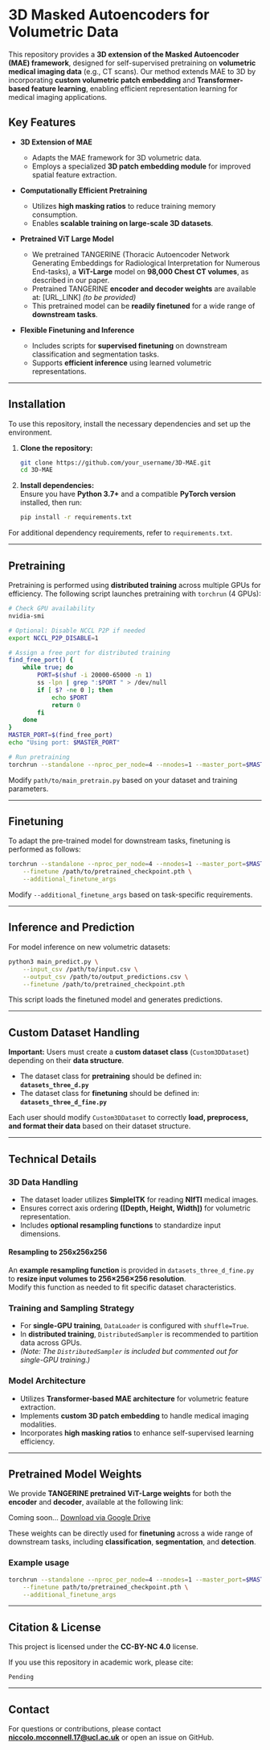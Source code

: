# 3D Masked Autoencoders for Volumetric Data

This repository provides a **3D extension of the Masked Autoencoder (MAE) framework**, designed for self-supervised pretraining on **volumetric medical imaging data** (e.g., CT scans). Our method extends MAE to 3D by incorporating **custom volumetric patch embedding** and **Transformer-based feature learning**, enabling efficient representation learning for medical imaging applications.

## Key Features

- **3D Extension of MAE**  
  - Adapts the MAE framework for 3D volumetric data.  
  - Employs a specialized **3D patch embedding module** for improved spatial feature extraction.  

- **Computationally Efficient Pretraining**  
  - Utilizes **high masking ratios** to reduce training memory consumption.  
  - Enables **scalable training on large-scale 3D datasets**.  

- **Pretrained ViT Large Model**  
  - We pretrained TANGERINE (Thoracic Autoencoder Network Generating Embeddings for Radiological Interpretation for Numerous End-tasks), a **ViT-Large** model on **98,000 Chest CT volumes**, as described in our paper.  
  - Pretrained TANGERINE **encoder and decoder weights** are available at: [URL_LINK] *(to be provided)*  
  - This pretrained model can be **readily finetuned** for a wide range of **downstream tasks**.

- **Flexible Finetuning and Inference**  
  - Includes scripts for **supervised finetuning** on downstream classification and segmentation tasks.  
  - Supports **efficient inference** using learned volumetric representations.  

---

## Installation

To use this repository, install the necessary dependencies and set up the environment.

1. **Clone the repository:**
   ```bash
   git clone https://github.com/your_username/3D-MAE.git
   cd 3D-MAE
   ```

2. **Install dependencies:**  
   Ensure you have **Python 3.7+** and a compatible **PyTorch version** installed, then run:
   ```bash
   pip install -r requirements.txt
   ```

For additional dependency requirements, refer to `requirements.txt`.

---

## Pretraining

Pretraining is performed using **distributed training** across multiple GPUs for efficiency. The following script launches pretraining with `torchrun` (4 GPUs):

```bash
# Check GPU availability
nvidia-smi

# Optional: Disable NCCL P2P if needed
export NCCL_P2P_DISABLE=1

# Assign a free port for distributed training
find_free_port() {
    while true; do
        PORT=$(shuf -i 20000-65000 -n 1)
        ss -lpn | grep ":$PORT " > /dev/null
        if [ $? -ne 0 ]; then
            echo $PORT
            return 0
        fi
    done
}
MASTER_PORT=$(find_free_port)
echo "Using port: $MASTER_PORT"

# Run pretraining
torchrun --standalone --nproc_per_node=4 --nnodes=1 --master_port=$MASTER_PORT path/to/main_pretrain.py
```

Modify `path/to/main_pretrain.py` based on your dataset and training parameters.

---

## Finetuning

To adapt the pre-trained model for downstream tasks, finetuning is performed as follows:

```bash
torchrun --standalone --nproc_per_node=4 --nnodes=1 --master_port=$MASTER_PORT path/to/main_finetune.py \
    --finetune /path/to/pretrained_checkpoint.pth \
    --additional_finetune_args
```

Modify `--additional_finetune_args` based on task-specific requirements.

---

## Inference and Prediction

For model inference on new volumetric datasets:

```bash
python3 main_predict.py \
    --input_csv /path/to/input.csv \
    --output_csv /path/to/output_predictions.csv \
    --finetune /path/to/pretrained_checkpoint.pth
```

This script loads the finetuned model and generates predictions.

---

## Custom Dataset Handling

**Important:** Users must create a **custom dataset class** (`Custom3DDataset`) depending on their **data structure**.  
- The dataset class for **pretraining** should be defined in:  
  **`datasets_three_d.py`**  
- The dataset class for **finetuning** should be defined in:  
  **`datasets_three_d_fine.py`**

Each user should modify `Custom3DDataset` to correctly **load, preprocess, and format their data** based on their dataset structure.

---

## Technical Details

### **3D Data Handling**  
- The dataset loader utilizes **SimpleITK** for reading **NIfTI** medical images.  
- Ensures correct axis ordering **([Depth, Height, Width])** for volumetric representation.  
- Includes **optional resampling functions** to standardize input dimensions.

#### **Resampling to 256x256x256**  
An **example resampling function** is provided in `datasets_three_d_fine.py` to **resize input volumes to 256×256×256 resolution**.  
Modify this function as needed to fit specific dataset characteristics.

### **Training and Sampling Strategy**  
- For **single-GPU training**, `DataLoader` is configured with `shuffle=True`.  
- In **distributed training**, `DistributedSampler` is recommended to partition data across GPUs.  
- *(Note: The `DistributedSampler` is included but commented out for single-GPU training.)*

### **Model Architecture**
- Utilizes **Transformer-based MAE architecture** for volumetric feature extraction.  
- Implements **custom 3D patch embedding** to handle medical imaging modalities.  
- Incorporates **high masking ratios** to enhance self-supervised learning efficiency.

---

## Pretrained Model Weights

We provide **TANGERINE pretrained ViT-Large weights** for both the **encoder** and **decoder**, available at the following link:

Coming soon...
[Download via Google Drive](https://drive.google.com/drive/folders/1hESpODUMGY5572jDuZBB2QHiOf0ac5tO?usp=share_link)


These weights can be directly used for **finetuning** across a wide range of downstream tasks, including **classification**, **segmentation**, and **detection**.

### Example usage

```bash
torchrun --standalone --nproc_per_node=4 --nnodes=1 --master_port=$MASTER_PORT path/to/main_finetune.py \
    --finetune path/to/pretrained_checkpoint.pth \
    --additional_finetune_args
```

---

## Citation & License

This project is licensed under the **CC-BY-NC 4.0** license.  

If you use this repository in academic work, please cite:

```
Pending
```

---

## Contact

For questions or contributions, please contact **niccolo.mcconnell.17@ucl.ac.uk** or open an issue on GitHub.


